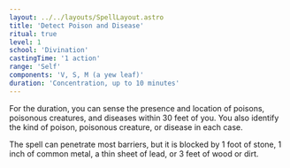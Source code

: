 ```yaml
---
layout: ../../layouts/SpellLayout.astro
title: 'Detect Poison and Disease'
ritual: true
level: 1
school: 'Divination'
castingTime: '1 action'
range: 'Self'
components: 'V, S, M (a yew leaf)'
duration: 'Concentration, up to 10 minutes'
---
```


For the duration, you can sense the presence and location of poisons, poisonous creatures, and diseases within 30 feet of you. You also identify the kind of poison, poisonous creature, or disease in each case.

The spell can penetrate most barriers, but it is blocked by 1 foot of stone, 1 inch of common metal, a thin sheet of lead, or 3 feet of wood or dirt.